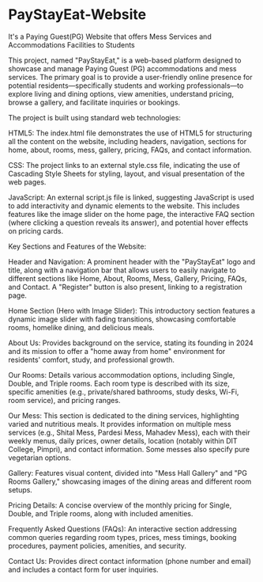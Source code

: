 # PayStayEat-Website
It's a Paying Guest(PG) Website that offers Mess Services and Accommodations Facilities to Students

This project, named "PayStayEat," is a web-based platform designed to showcase and manage Paying Guest (PG) accommodations and mess services. The primary goal is to provide a user-friendly online presence for potential residents—specifically students and working professionals—to explore living and dining options, view amenities, understand pricing, browse a gallery, and facilitate inquiries or bookings.

The project is built using standard web technologies:

HTML5: The index.html file demonstrates the use of HTML5 for structuring all the content on the website, including headers, navigation, sections for home, about, rooms, mess, gallery, pricing, FAQs, and contact information.

CSS: The project links to an external style.css file, indicating the use of Cascading Style Sheets for styling, layout, and visual presentation of the web pages.

JavaScript: An external script.js file is linked, suggesting JavaScript is used to add interactivity and dynamic elements to the website. This includes features like the image slider on the home page, the interactive FAQ section (where clicking a question reveals its answer), and potential hover effects on pricing cards.

Key Sections and Features of the Website:

Header and Navigation: A prominent header with the "PayStayEat" logo and title, along with a navigation bar that allows users to easily navigate to different sections like Home, About, Rooms, Mess, Gallery, Pricing, FAQs, and Contact. A "Register" button is also present, linking to a registration page.

Home Section (Hero with Image Slider): This introductory section features a dynamic image slider with fading transitions, showcasing comfortable rooms, homelike dining, and delicious meals.

About Us: Provides background on the service, stating its founding in 2024 and its mission to offer a "home away from home" environment for residents' comfort, study, and professional growth.

Our Rooms: Details various accommodation options, including Single, Double, and Triple rooms. Each room type is described with its size, specific amenities (e.g., private/shared bathrooms, study desks, Wi-Fi, room service), and pricing ranges.

Our Mess: This section is dedicated to the dining services, highlighting varied and nutritious meals. It provides information on multiple mess services (e.g., Shital Mess, Pardesi Mess, Mahadev Mess), each with their weekly menus, daily prices, owner details, location (notably within DIT College, Pimpri), and contact information. Some messes also specify pure vegetarian options.

Gallery: Features visual content, divided into "Mess Hall Gallery" and "PG Rooms Gallery," showcasing images of the dining areas and different room setups.

Pricing Details: A concise overview of the monthly pricing for Single, Double, and Triple rooms, along with included amenities.

Frequently Asked Questions (FAQs): An interactive section addressing common queries regarding room types, prices, mess timings, booking procedures, payment policies, amenities, and security.

Contact Us: Provides direct contact information (phone number and email) and includes a contact form for user inquiries.
